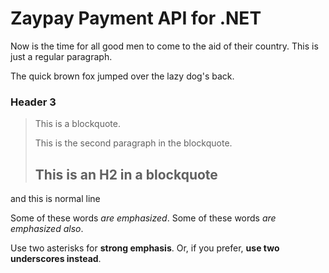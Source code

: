Zaypay Payment API for .NET 
===========================

Now is the time for all good men to come to
the aid of their country. This is just a
regular paragraph.

The quick brown fox jumped over the lazy
dog's back.

### Header 3

> This is a blockquote.
> 
> This is the second paragraph in the blockquote.
>
> ## This is an H2 in a blockquote

and this is normal line

Some of these words *are emphasized*.
Some of these words _are emphasized also_.

Use two asterisks for **strong emphasis**.
Or, if you prefer, __use two underscores instead__.